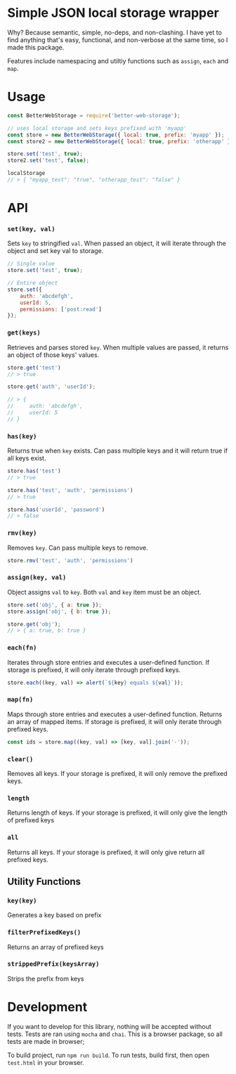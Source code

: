# Simple JSON local storage wrapper

Why? Because semantic, simple, no-deps, and non-clashing. I have yet to find anything that's easy, functional, and non-verbose at the same time, so I made this package.

Features include namespacing and utiltiy functions such as `assign`, `each` and `map`.

# Usage

```js
const BetterWebStorage = require('better-web-storage');

// uses local storage and sets keys prefixed with 'myapp'
const store = new BetterWebStorage({ local: true, prefix: 'myapp' });
const store2 = new BetterWebStorage({ local: true, prefix: 'otherapp' });

store.set('test', true);
store2.set('test', false);

localStorage
// > { "myapp_test": "true", "otherapp_test": "false" }

```


# API

### `set(key, val)`
Sets `key` to stringified `val`. When passed an object, it will iterate through the object and set key val to storage.

```js
// Single value
store.set('test', true);

// Entire object
store.set({
    auth: 'abcdefgh',
    userId: 5,
    permissions: ['post:read']
});
```

### `get(keys)`
Retrieves and parses stored `key`. When multiple values are passed, it returns an object of those keys' values.

```js
store.get('test')
// > true

store.get('auth', 'userId');

// > {
//     auth: 'abcdefgh',
//     userId: 5
// }
```


### `has(key)`
Returns true when `key` exists. Can pass multiple keys and it will return true if all keys exist.

```js
store.has('test')
// > true

store.has('test', 'auth', 'permissions')
// > true

store.has('userId', 'password')
// > false
```

### `rmv(key)`
Removes `key`. Can pass multiple keys to remove.

```js
store.rmv('test', 'auth', 'permissions')
```

### `assign(key, val)`
Object assigns `val` to `key`. Both `val` and `key` item must be an object.

```js
store.set('obj', { a: true });
store.assign('obj', { b: true });

store.get('obj');
// > { a: true, b: true }
```

### `each(fn)`
Iterates through store entries and executes a user-defined function. If storage is prefixed, it will only iterate through prefixed keys.

```js
store.each((key, val) => alert(`${key} equals ${val}`));
```

### `map(fn)`
Maps through store entries and executes a user-defined function. Returns an array of mapped items. If storage is prefixed, it will only iterate through prefixed keys.

```js
const ids = store.map((key, val) => [key, val].join('-'));
```

### `clear()`
Removes all keys. If your storage is prefixed, it will only remove the prefixed keys.

### `length`
Returns length of keys. If your storage is prefixed, it will only give the length of prefixed keys

### `all`
Returns all keys. If your storage is prefixed, it will only give return all prefixed keys.


## Utility Functions

### `key(key)`
Generates a key based on prefix

### `filterPrefixedKeys()`
Returns an array of prefixed keys

### `strippedPrefix(keysArray)`
Strips the prefix from keys




# Development

If you want to develop for this library, nothing will be accepted without tests. Tests are ran using `mocha` and `chai`. This is a browser package, so all tests are made in browser;

To build project, run `npm run build`.
To run tests, build first, then open `test.html` in your browser.
